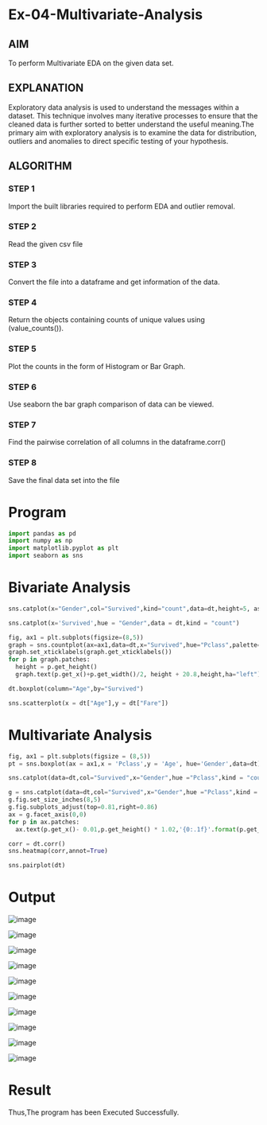 # Ex-04-Multivariate-Analysis
## AIM
To perform Multivariate EDA on the given data set.

## EXPLANATION
Exploratory data analysis is used to understand the messages within a dataset. This technique involves many iterative processes to ensure that the cleaned data is further sorted to better understand the useful meaning.The primary aim with exploratory analysis is to examine the data for distribution, outliers and anomalies to direct specific testing of your hypothesis.

## ALGORITHM
### STEP 1
Import the built libraries required to perform EDA and outlier removal.

### STEP 2
Read the given csv file

### STEP 3
Convert the file into a dataframe and get information of the data.

### STEP 4
Return the objects containing counts of unique values using (value_counts()).

### STEP 5
Plot the counts in the form of Histogram or Bar Graph.

### STEP 6
Use seaborn the bar graph comparison of data can be viewed.

### STEP 7
Find the pairwise correlation of all columns in the dataframe.corr()

### STEP 8
Save the final data set into the file

# Program
```python
import pandas as pd
import numpy as np
import matplotlib.pyplot as plt
import seaborn as sns
```

# Bivariate Analysis
```python
sns.catplot(x="Gender",col="Survived",kind="count",data=dt,height=5, aspect=.7)

sns.catplot(x='Survived',hue = "Gender",data = dt,kind = "count")

fig, ax1 = plt.subplots(figsize=(8,5))
graph = sns.countplot(ax=ax1,data=dt,x="Survived",hue="Pclass",palette="rainbow")
graph.set_xticklabels(graph.get_xticklabels())
for p in graph.patches:
  height = p.get_height()
  graph.text(p.get_x()+p.get_width()/2, height + 20.8,height,ha="left")

dt.boxplot(column="Age",by="Survived")

sns.scatterplot(x = dt["Age"],y = dt["Fare"])
```

# Multivariate Analysis
```python
fig, ax1 = plt.subplots(figsize = (8,5))
pt = sns.boxplot(ax = ax1,x = 'Pclass',y = 'Age', hue='Gender',data=dt)

sns.catplot(data=dt,col="Survived",x="Gender",hue ="Pclass",kind = "count")

g = sns.catplot(data=dt,col="Survived",x="Gender",hue ="Pclass",kind = "count",legend=True)
g.fig.set_size_inches(8,5)
g.fig.subplots_adjust(top=0.81,right=0.86)
ax = g.facet_axis(0,0)
for p in ax.patches:
  ax.text(p.get_x()- 0.01,p.get_height() * 1.02,'{0:.1f}'.format(p.get_height()),color='red',rotation='horizontal',size='small')

corr = dt.corr()
sns.heatmap(corr,annot=True)

sns.pairplot(dt)
```

# Output
![image](https://github.com/vinushcv/Ex-04-Multivariate-Analysis/assets/113975318/447dca3d-b28d-4eda-af37-64e137732ed9)

![image](https://github.com/vinushcv/Ex-04-Multivariate-Analysis/assets/113975318/b4f1591d-6c6e-479c-aa93-adcc9e7b99f4)

![image](https://github.com/vinushcv/Ex-04-Multivariate-Analysis/assets/113975318/0c90fbe4-12c9-483c-b836-911b26b3f7bb)

![image](https://github.com/vinushcv/Ex-04-Multivariate-Analysis/assets/113975318/065f119e-4857-41cd-99df-b8eb5583c3a6)

![image](https://github.com/vinushcv/Ex-04-Multivariate-Analysis/assets/113975318/0b76a83d-caca-41f9-b50c-8ea7ad43a8c0)

![image](https://github.com/vinushcv/Ex-04-Multivariate-Analysis/assets/113975318/998eba86-6e0f-4174-a8e3-bcefcc788ff9)

![image](https://github.com/vinushcv/Ex-04-Multivariate-Analysis/assets/113975318/c0d5343b-372d-4465-a802-e1afaf7a881e)

![image](https://github.com/vinushcv/Ex-04-Multivariate-Analysis/assets/113975318/312ad99c-7351-4aad-9b9f-bfd117bad97f)

![image](https://github.com/vinushcv/Ex-04-Multivariate-Analysis/assets/113975318/cab62416-0b13-4d76-a2fa-301efc400635)

![image](https://github.com/vinushcv/Ex-04-Multivariate-Analysis/assets/113975318/aaf952e4-bdc5-40bf-b1fb-3d7ebfc16668)

# Result
Thus,The program has been Executed Successfully.










